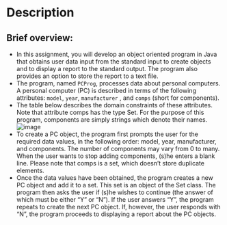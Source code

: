 # Description
## Brief overview:
- In this assignment, you will develop an object oriented program in Java that obtains user data input from the standard input to create objects and to display a report to the standard output. The program also provides an option to store the report to a text file.
- The program, named ```PCProg```, processes data about personal computers. A personal computer (PC) is described in terms of the following attributes: ```model```, ```year```, ```manufacturer``` , and ```comps``` (short for components). 
- The table below describes the domain constraints of these attributes. Note that attribute comps has the type Set. For the purpose of this program, components are simply strings which denote their names.
![image](https://user-images.githubusercontent.com/113848893/229787644-4cbd2628-bc00-43ff-8036-78dbfeb152e4.png)
- To create a PC object, the program first prompts the user for the required data values, in the following order: model, year, manufacturer, and components. The number of components may vary from 0 to many. When the user wants to stop adding components, (s)he enters a blank line. Please note that comps is a set, which doesn’t store duplicate elements.
- Once the data values have been obtained, the program creates a new PC object and add it to a set. This set is an object of the Set class. The program then asks the user if (s)he wishes to continue (the answer of which must be either “Y” or “N”). If the user answers “Y”, the program repeats to create the next PC object. If, however, the user responds with “N”, the program proceeds to displaying a report
about the PC objects.
